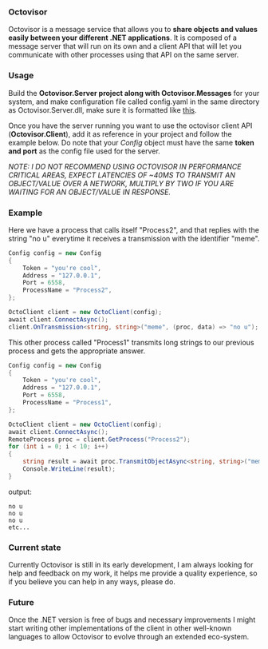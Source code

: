 ### Octovisor
Octovisor is a message service that allows you to **share objects and values easily between your different .NET applications**. It is composed of a message server that will run on its own and a client API that will let you communicate with other processes using that API on the same server.

### Usage
Build the **Octovisor.Server project along with Octovisor.Messages** for your system, and make configuration file called config.yaml
in the same directory as Octovisor.Server.dll, make sure it is formatted like [this](https://github.com/Earu/Octovisor/blob/master/Octovisor.Server/config.yaml.example). 

Once you have the server running you want to use the octovisor client API (**Octovisor.Client**), add it as reference in your project and follow the example below. Do note that your *Config* object must have the same **token and port** as the config file used for the server.

*NOTE: I DO NOT RECOMMEND USING OCTOVISOR IN PERFORMANCE CRITICAL AREAS, EXPECT LATENCIES OF ~40MS TO TRANSMIT AN OBJECT/VALUE OVER A NETWORK, MULTIPLY BY TWO IF YOU ARE WAITING FOR AN OBJECT/VALUE IN RESPONSE.*

### Example
Here we have a process that calls itself "Process2", and that replies with the string "no u" everytime it receives a transmission with the identifier "meme".
```csharp
Config config = new Config
{
    Token = "you're cool",
    Address = "127.0.0.1",
    Port = 6558,
    ProcessName = "Process2",
};

OctoClient client = new OctoClient(config);
await client.ConnectAsync();
client.OnTransmission<string, string>("meme", (proc, data) => "no u");
```

This other process called "Process1" transmits long strings to our previous process and gets the appropriate answer.
```csharp
Config config = new Config
{
    Token = "you're cool",
    Address = "127.0.0.1",
    Port = 6558,
    ProcessName = "Process1",
};

OctoClient client = new OctoClient(config);
await client.ConnectAsync();
RemoteProcess proc = client.GetProcess("Process2");
for (int i = 0; i < 10; i++)
{
    string result = await proc.TransmitObjectAsync<string, string>("meme", new string('A', 10000));
    Console.WriteLine(result);
}
```
output:
```
no u
no u 
no u
etc...
```

### Current state
Currently Octovisor is still in its early development, I am always looking for help and feedback on my work, it helps me provide a quality experience, so if you believe you can help in any ways, please do.

### Future
Once the .NET version is free of bugs and necessary improvements I might start writing other implementations of the client in other well-known languages to allow Octovisor to evolve through an extended eco-system.

